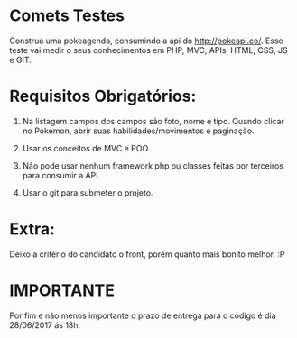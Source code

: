 # Comets Testes

Construa uma pokeagenda, consumindo a api do http://pokeapi.co/. Esse teste vai medir o seus conhecimentos em PHP, MVC, APIs, HTML, CSS, JS e GIT.

# Requisitos Obrigatórios:

1. Na listagem campos dos campos são foto, nome e tipo. Quando clicar no Pokemon, abrir suas habilidades/movimentos e paginação.

2. Usar os conceitos de MVC e POO.

3. Não pode usar nenhum framework php ou classes feitas por terceiros para consumir a API.

4. Usar o git para submeter o projeto.


# Extra:
Deixo a critério do candidato o front, porém quanto mais bonito melhor. :P

# IMPORTANTE

Por fim e não menos importante o prazo de entrega para o código é dia 28/06/2017 ás 18h.
